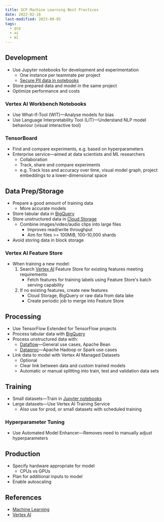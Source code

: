 ```yaml
---
title: GCP Machine Learning Best Practices
date: 2022-02-16
last-modified: 2023-09-05
tags:
  - gcp
  - ai
  - ml
---
```


## Development

- Use Jupyter notebooks for development and experimentation
	- One instance per teammate per project
	- [Secure PII data in notebooks](https://github.com/GoogleCloudPlatform/notebooks-blueprint-security)
- Store prepared data and model in the same project
- Optimize performance and costs

### Vertex AI Workbench Notebooks

- Use What-If-Tool (WIT)—Analyse models for bias
- Use Language Interpretability Tool (LIT)—Understand NLP model behaviour (visual interactive tool)

### TensorBoard

- Find and compare experiments, e.g. based on hyperparameters
- Enterprise service—aimed at data scientists and ML researchers
	- Collaboration
	- Track, share and compare experiments
	- e.g. Track loss and accuracy over time, visual model graph, project embeddings to a lower-dimensional space

## Data Prep/Storage

- Prepare a good amount of training data
	- More accurate models
- Store tabular data in [BigQuery](notes/GCP%20BigQuery.md)
- Store unstructured data in [Cloud Storage](notes/GCP%20Cloud%20Storage.md)
	- Combine images/video/audio clips into large files
		- Improves read/write throughput
		- Aim for files >= 100MiB, 100–10,000 shards
- Avoid storing data in block storage

### Vertex AI Feature Store

- When training a new model:
	1. Search [Vertex AI](notes/moc/GCP%20Vertex%20AI.md) Feature Store for existing features meeting requirements
		- Fetch features for training labels using Feature Store's batch serving capability
	1. If no existing features, create new features
		- Cloud Storage, BigQuery or raw data from data lake
		- Create periodic job to merge into Feature Store

## Processing

- Use TensorFlow Extended for TensorFlow projects
- Process tabular data with [BigQuery](notes/GCP%20BigQuery.md)
- Process unstructured data with:
	- [Dataflow](notes/GCP%20Dataflow.md)—General use cases, Apache Bean
	- [Dataproc](notes/GCP%20Dataproc.md)—Apache Hadoop or Spark use cases
- Link data to model with Vertex AI Managed Datasets
	- Optional
	- Clear link between data and custom trained models
	- Automatic or manual splitting into train, test and validation data sets

## Training

- Small datasets—Train in [Jupyter notebooks](notes/GCP%20Vertex%20AI%20Workbench.md)
- Large datasets—Use Vertex AI Training Service
	- Also use for prod, or small datasets with scheduled training

### Hyperparameter Tuning

- Use Automated Model Enhancer—Removes need to manually adjust hyperparameters

## Production

- Specify hardware appropriate for model
	- CPUs vs GPUs
- Plan for additional inputs to model
- Enable autoscaling

## References

- [Machine Learning](notes/Machine%20Learning.md)
- [Vertex AI](notes/moc/GCP%20Vertex%20AI.md)
